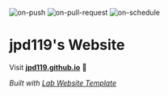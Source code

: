 
  ![on-push](../../actions/workflows/on-push.yaml/badge.svg)
  ![on-pull-request](../../actions/workflows/on-pull-request.yaml/badge.svg)
  ![on-schedule](../../actions/workflows/on-schedule.yaml/badge.svg)

  # jpd119's Website

  Visit **[jpd119.github.io](https://jpd119.github.io)** 🚀

  _Built with [Lab Website Template](https://greene-lab.gitbook.io/lab-website-template-docs)_
